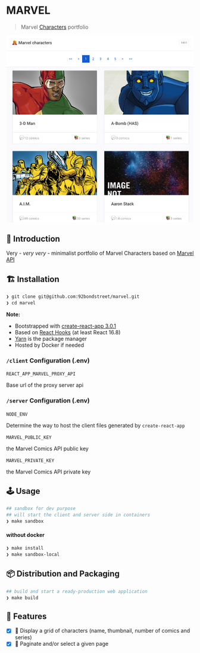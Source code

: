 # MARVEL

> Marvel [Characters](https://www.marvel.com/characters) portfolio

![Marvel portfolio](./web.png)

## 🐣 Introduction

Very - _very very_ - minimalist portfolio of Marvel Characters based on [Marvel API](https://developer.marvel.com/documentation/getting_started)

## 🏗️  Installation

```sh
❯ git clone git@github.com:92bondstreet/marvel.git
❯ cd marvel
```

**Note:**

* Bootstrapped with [create-react-app 3.0.1](https://github.com/facebook/create-react-app/blob/master/CHANGELOG.md)
* Based on [React Hooks](https://reactjs.org/docs/hooks-intro.html) (at least React 16.8)
* [Yarn](https://yarnpkg.com) is the package manager
* Hosted by Docker if needed

### `/client` Configuration (.env)

`REACT_APP_MARVEL_PROXY_API`

Base url of the proxy server api

### `/server` Configuration (.env)

`NODE_ENV`

Determine the way to host the client files generated by `create-react-app`

`MARVEL_PUBLIC_KEY`

the Marvel Comics API public key

`MARVEL_PRIVATE_KEY`

the Marvel Comics API private key

## 🕹️  Usage

```sh
## sandbox for dev purpose
## will start the client and server side in containers
❯ make sandbox
```

#### without docker

```sh
❯ make install
❯ make sandbox-local
```

## 📦 Distribution and Packaging

```sh
## build and start a ready-production web application
❯ make build
```

## 📱 Features

- [X] 🦸 Display a grid of characters (name, thumbnail, number of comics and series)
- [X] 📄 Paginate and/or select a given page
